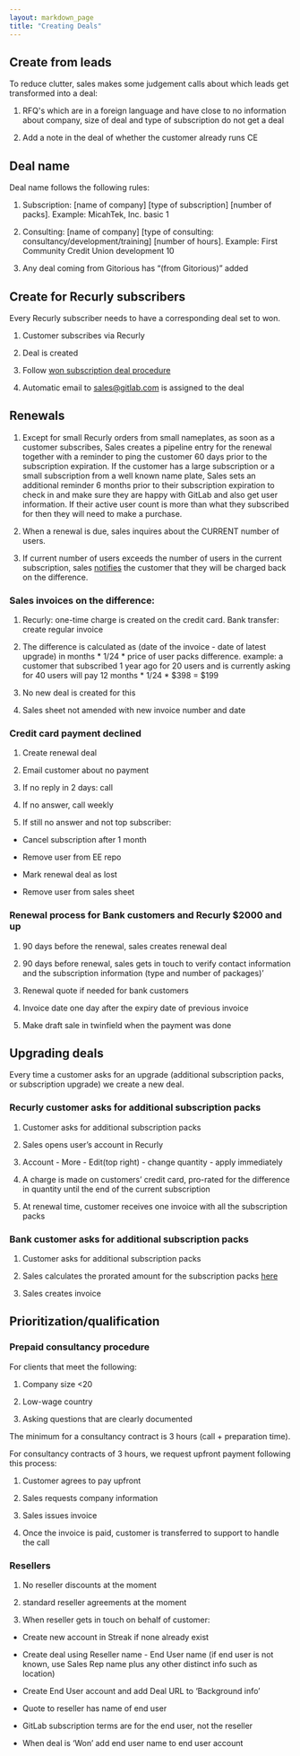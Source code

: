```yaml
---
layout: markdown_page
title: "Creating Deals"
---
```


## Create from leads

To reduce clutter, sales makes some judgement calls about which leads get transformed into a deal:

1. RFQ's which are in a foreign language and have close to no information about company, size of deal and type of subscription do not get a deal

1. Add a note in the deal of whether the customer already runs CE

## Deal name

Deal name follows the following rules:

1. Subscription: [name of company] [type of subscription] [number of packs]. Example: MicahTek, Inc. basic 1

1. Consulting: [name of company] [type of consulting: consultancy/development/training] [number of hours]. Example: First Community Credit Union development 10

1. Any deal coming from Gitorious has “(from Gitorious)” added

## Create for Recurly subscribers

Every Recurly subscriber needs to have a corresponding deal set to won.

1. Customer subscribes via Recurly

1. Deal is created 

1. Follow [won subscription deal procedure](deal_management_process.md#won-subscription-deal-procedure-invoicing)

1. Automatic email to sales@gitlab.com is assigned to the deal

## Renewals

1. Except for small Recurly orders from small nameplates, as soon as a customer subscribes, Sales creates a pipeline entry for the renewal together with a reminder to ping the customer 60 days prior to the subscription expiration. If the customer has a large subscription or a small subscription from a well known name plate, Sales sets an additional reminder 6 months prior to their subscription expiration to check in and make sure they are happy with GitLab and also get user information. If their active user count is more than what they subscribed for then they will need to make a purchase.

1. When a renewal is due, sales inquires about the CURRENT number of users.

1. If current number of users exceeds the number of users in the current subscription, sales [notifies](https://docs.google.com/document/d/12X6Cvjwe_jvFi41gvXMLlq91lDgh5oSrRFdQEuEwhl8/edit) the customer that they will be charged back on the difference.

### Sales invoices on the difference:

1. Recurly: one-time charge is created on the credit card. Bank transfer: create regular invoice

1. The difference is calculated as (date of the invoice - date of latest upgrade) in months * 1/24 * price of user packs difference.
example: a customer that subscribed 1 year ago for 20 users and is currently asking for 40 users will pay 12 months * 1/24 * $398 = $199

1. No new deal is created for this

1. Sales sheet not amended with new invoice number and date

### Credit card payment declined

1. Create renewal deal

1. Email customer about no payment

1. If no reply in 2 days: call

1. If no answer, call weekly

1. If still no answer and not top subscriber:

* Cancel subscription after 1 month

* Remove user from EE repo

* Mark renewal deal as lost

* Remove user from sales sheet

### Renewal process for Bank customers and Recurly $2000 and up

1. 90 days before the renewal, sales creates renewal deal

1. 90 days before renewal, sales gets in touch to verify contact information and the subscription information (type and number of packages)’

1. Renewal quote if needed for bank customers

1. Invoice date one day after the expiry date of previous invoice

1. Make draft sale in twinfield when the payment was done

## Upgrading deals

Every time a customer asks for an upgrade (additional subscription packs, or subscription upgrade) we create a new deal.

### Recurly customer asks for additional subscription packs

1. Customer asks for additional subscription packs

1. Sales opens user’s account in Recurly

1. Account - More - Edit(top right) - change quantity - apply immediately

1. A charge is made on customers’ credit card, pro-rated for the difference in quantity until the end of the current subscription

1. At renewal time, customer receives one invoice with all the subscription packs

### Bank customer asks for additional subscription packs

1. Customer asks for additional subscription packs

1. Sales calculates the prorated amount for the subscription packs [here](https://docs.google.com/spreadsheets/d/1755SblMccalWXSahspOrfzBwjGp4F8TkwlB8dOXCGlU/edit#gid=11)

1. Sales creates invoice

## Prioritization/qualification

### Prepaid consultancy procedure

For clients that meet the following:

1. Company size <20

1. Low-wage country

1. Asking questions that are clearly documented

The minimum for a consultancy contract is 3 hours (call + preparation time).

For consultancy contracts of 3 hours, we request upfront payment following this process:

1. Customer agrees to pay upfront

1. Sales requests company information

1. Sales issues invoice

1. Once the invoice is paid, customer is transferred to support to handle the call

### Resellers

1. No reseller discounts at the moment

1.  standard reseller agreements at the moment

1. When reseller gets in touch on behalf of customer:

* Create new account in Streak if none already exist

* Create deal using Reseller name - End User name (if end user is not known, use Sales Rep name plus any other distinct info such as location)

* Create End User account and add Deal URL to ‘Background info’

* Quote to reseller has name of end user

* GitLab subscription terms are for the end user, not the reseller

* When deal is ‘Won’ add end user name to end user account